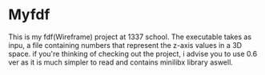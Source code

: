 # Myfdf
This is my fdf(Wireframe) project at 1337 school. The executable takes as inpu, a file containing numbers that represent
the z-axis values in a 3D space. if you're thinking of checking out the project, i advise you to use 0.6 ver as it is much
simpler to read and contains minilibx library aswell.
